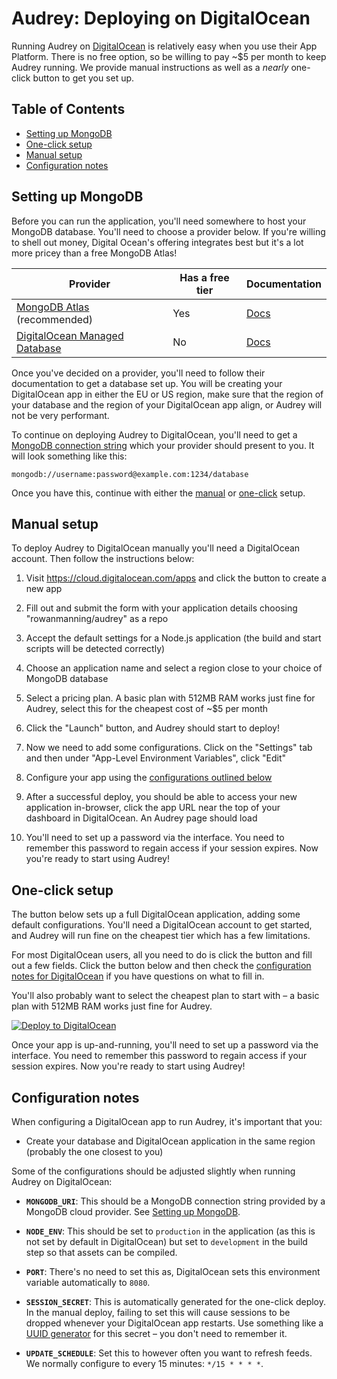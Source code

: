 
# Audrey: Deploying on DigitalOcean

Running Audrey on [DigitalOcean](https://www.digitalocean.com/) is relatively easy when you use their App Platform. There is no free option, so be willing to pay ~$5 per month to keep Audrey running. We provide manual instructions as well as a _nearly_ one-click button to get you set up.


## Table of Contents

  * [Setting up MongoDB](#setting-up-mongodb)
  * [One-click setup](#one-click-setup)
  * [Manual setup](#manual-setup)
  * [Configuration notes](#configuration-notes)


## Setting up MongoDB

Before you can run the application, you'll need somewhere to host your MongoDB database. You'll need to choose a provider below. If you're willing to shell out money, Digital Ocean's offering integrates best but it's a lot more pricey than a free MongoDB Atlas!

| Provider                                                             | Has a free tier | Documentation                                                     |
|----------------------------------------------------------------------|-----------------|-------------------------------------------------------------------|
| [MongoDB Atlas](https://www.mongodb.com/cloud/atlas) (recommended)   | Yes             | [Docs](https://developer.mongodb.com/how-to/use-atlas-on-heroku)  |
| [DigitalOcean Managed Database](https://www.mongodb.com/cloud/atlas) | No              | [Docs](https://docs.digitalocean.com/products/databases/mongodb/) |

Once you've decided on a provider, you'll need to follow their documentation to get a database set up. You will be creating your DigitalOcean app in either the EU or US region, make sure that the region of your database and the region of your DigitalOcean app align, or Audrey will not be very performant.

To continue on deploying Audrey to DigitalOcean, you'll need to get a [MongoDB connection string](https://docs.mongodb.com/manual/reference/connection-string/) which your provider should present to you. It will look something like this:

```
mongodb://username:password@example.com:1234/database
```

Once you have this, continue with either the [manual](#manual-setup) or [one-click](#one-click-setup) setup.


## Manual setup

To deploy Audrey to DigitalOcean manually you'll need a DigitalOcean account. Then follow the instructions below:

  1. Visit <https://cloud.digitalocean.com/apps> and click the button to create a new app

  2. Fill out and submit the form with your application details choosing "rowanmanning/audrey" as a repo

  3. Accept the default settings for a Node.js application (the build and start scripts will be detected correctly)

  4. Choose an application name and select a region close to your choice of MongoDB database

  5. Select a pricing plan. A basic plan with 512MB RAM works just fine for Audrey, select this for the cheapest cost of ~$5 per month

  6. Click the "Launch" button, and Audrey should start to deploy!

  7. Now we need to add some configurations. Click on the "Settings" tab and then under "App-Level
Environment Variables", click "Edit"

  8. Configure your app using the [configurations outlined below](#configuration-notes)

  9. After a successful deploy, you should be able to access your new application in-browser, click the app URL near the top of your dashboard in DigitalOcean. An Audrey page should load

  10. You'll need to set up a password via the interface. You need to remember this password to regain access if your session expires. Now you're ready to start using Audrey!


## One-click setup

The button below sets up a full DigitalOcean application, adding some default configurations. You'll need a DigitalOcean account to get started, and Audrey will run fine on the cheapest tier which has a few limitations.

For most DigitalOcean users, all you need to do is click the button and fill out a few fields. Click the button below and then check the [configuration notes for DigitalOcean](#configuration-notes) if you have questions on what to fill in.

You'll also probably want to select the cheapest plan to start with – a basic plan with 512MB RAM works just fine for Audrey.

[![Deploy to DigitalOcean](https://www.deploytodo.com/do-btn-blue.svg)](https://cloud.digitalocean.com/apps/new?repo=https://github.com/rowanmanning/audrey/tree/main)

Once your app is up-and-running, you'll need to set up a password via the interface. You need to remember this password to regain access if your session expires. Now you're ready to start using Audrey!


## Configuration notes

When configuring a DigitalOcean app to run Audrey, it's important that you:

  - Create your database and DigitalOcean application in the same region (probably the one closest to you)

Some of the configurations should be adjusted slightly when running Audrey on DigitalOcean:

  - **`MONGODB_URI`**: This should be a MongoDB connection string provided by a MongoDB cloud provider. See [Setting up MongoDB](#setting-up-mongodb).

  - **`NODE_ENV`**: This should be set to `production` in the application (as this is not set by default in DigitalOcean) but set to `development` in the build step so that assets can be compiled.

  - **`PORT`**: There's no need to set this as, DigitalOcean sets this environment variable automatically to `8080`.

  - **`SESSION_SECRET`**: This is automatically generated for the one-click deploy. In the manual deploy, failing to set this will cause sessions to be dropped whenever your DigitalOcean app restarts. Use something like a [UUID generator](https://www.uuidgenerator.net/) for this secret – you don't need to remember it.

  - **`UPDATE_SCHEDULE`**: Set this to however often you want to refresh feeds. We normally configure to every 15 minutes: `*/15 * * * *`.
